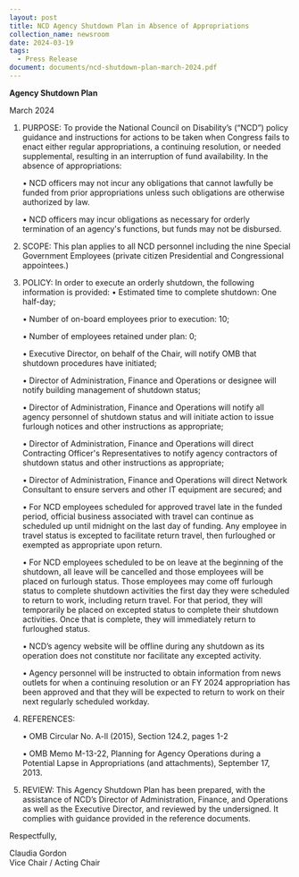 ```yaml
---
layout: post
title: NCD Agency Shutdown Plan in Absence of Appropriations
collection_name: newsroom
date: 2024-03-19
tags:
  - Press Release
document: documents/ncd-shutdown-plan-march-2024.pdf
---
```


**Agency Shutdown Plan**

March 2024

1. PURPOSE: To provide the National Council on Disability’s (“NCD”) policy guidance and
   instructions for actions to be taken when Congress fails to enact either regular appropriations, a
   continuing resolution, or needed supplemental, resulting in an interruption of fund availability.
   In the absence of appropriations:

   • NCD officers may not incur any obligations that cannot lawfully be funded from prior
   appropriations unless such obligations are otherwise authorized by law.

   • NCD officers may incur obligations as necessary for orderly termination of an agency's
   functions, but funds may not be disbursed.

2. SCOPE: This plan applies to all NCD personnel including the nine Special Government Employees
   (private citizen Presidential and Congressional appointees.)
3. POLICY: In order to execute an orderly shutdown, the following information is provided:
   • Estimated time to complete shutdown: One half-day;

   • Number of on-board employees prior to execution: 10;

   • Number of employees retained under plan: 0;

   • Executive Director, on behalf of the Chair, will notify OMB that shutdown procedures have
   initiated;

   • Director of Administration, Finance and Operations or designee will notify building management
   of shutdown status;

   • Director of Administration, Finance and Operations will notify all agency personnel of
   shutdown status and will initiate action to issue furlough notices and other instructions as
   appropriate;

   • Director of Administration, Finance and Operations will direct Contracting Officer's
   Representatives to notify agency contractors of shutdown status and other instructions as
   appropriate;

   • Director of Administration, Finance and Operations will direct Network Consultant to ensure
   servers and other IT equipment are secured; and

   • For NCD employees scheduled for approved travel late in the funded period, official business
   associated with travel can continue as scheduled up until midnight on the last day of funding. Any
   employee in travel status is excepted to facilitate return travel, then furloughed or exempted as
   appropriate upon return.

   • For NCD employees scheduled to be on leave at the beginning of the shutdown, all leave will be
   cancelled and those employees will be placed on furlough status. Those employees may come off
   furlough status to complete shutdown activities the first day they were scheduled to return to
   work, including return travel. For that period, they will temporarily be placed on excepted status to complete their shutdown activities. Once that is complete, they will immediately return to furloughed status.

   • NCD’s agency website will be offline during any shutdown as its operation does not constitute
   nor facilitate any excepted activity.

   • Agency personnel will be instructed to obtain information from news outlets for when a
   continuing resolution or an FY 2024 appropriation has been approved and that they will be expected
   to return to work on their next regularly scheduled workday.

4. REFERENCES:

   • OMB Circular No. A-ll (2015), Section 124.2, pages 1-2

   • OMB Memo M-13-22, Planning for Agency Operations during a Potential Lapse in Appropriations (and
   attachments), September 17, 2013.

5. REVIEW: This Agency Shutdown Plan has been prepared, with the assistance of NCD’s Director of
   Administration, Finance, and Operations as well as the Executive Director, and reviewed by the
   undersigned. It complies with guidance provided in the reference documents.

Respectfully,

Claudia Gordon
\
Vice Chair / Acting Chair
